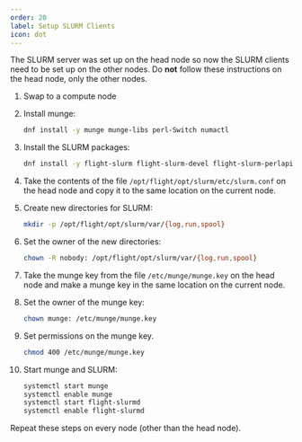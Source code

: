 ```yaml
---
order: 20
label: Setup SLURM Clients
icon: dot
---
```


The SLURM server was set up on the head node so now the SLURM clients need to be set up on the other nodes. Do **not** follow these instructions on the head node, only the other nodes.

1. Swap to a compute node

2. Install munge:

	```bash
	dnf install -y munge munge-libs perl-Switch numactl
	```

3. Install the SLURM packages:
	```bash
	dnf install -y flight-slurm flight-slurm-devel flight-slurm-perlapi flight-slurm-torque flight-slurm-slurmd flight-slurm-example-configs flight-slurm-libpmi
	```

4. Take the contents of the file `/opt/flight/opt/slurm/etc/slurm.conf` on the head node and copy it to the same location on the current node.

5. Create new directories for SLURM:
	```bash
	mkdir -p /opt/flight/opt/slurm/var/{log,run,spool}
	```

6. Set the owner of the new directories:
	```bash
	chown -R nobody: /opt/flight/opt/slurm/var/{log,run,spool}
	```

7. Take the munge key from the file `/etc/munge/munge.key` on the head node and make a munge key in the same location on the current node.

8. Set the owner of the munge key:
	```bash
	chown munge: /etc/munge/munge.key
	```
9. Set permissions on the munge key.
	```bash
	chmod 400 /etc/munge/munge.key
	```

10. Start munge and SLURM:
	```bash
	systemctl start munge
	systemctl enable munge
	systemctl start flight-slurmd
	systemctl enable flight-slurmd
	```

Repeat these steps on every node (other than the head node).
